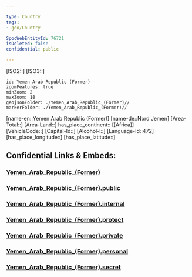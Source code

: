 ```yaml
---

type: Country
tags:
- geo/Country

SpocWebEntityId: 76721
isDeleted: false
confidential: public

---
```

[ISO2::]
[ISO3::]
```leaflet
id: Yemen Arab Republic (Former)
zoomFeatures: true 
minZoom: 2 
maxZoom: 18
geojsonFolder: ./Yemen_Arab_Republic_(Former)//
markerFolder: ./Yemen_Arab_Republic_(Former)//
```

[name-en::Yemen Arab Republic (Former)]
[name-de::Nord Jemen]
[Area-Total::]
[Area-Land::]
has_place_continent:: [[Africa]]  
[VehicleCode::]
[Capital-Id::]
[Alcohol-l::]
[Language-Id::472]
[has_place_longitude::]
[has_place_latitude::]


## Confidential Links & Embeds: 

### [Yemen_Arab_Republic_(Former)](/_Standards/Earth/Continent/Asia/Asia~West/Yemen_Arab_Republic_(Former).md) 

### [Yemen_Arab_Republic_(Former).public](/_public/Earth/Continent/Asia/Asia~West/Yemen_Arab_Republic_(Former).public.md) 

### [Yemen_Arab_Republic_(Former).internal](/_internal/Earth/Continent/Asia/Asia~West/Yemen_Arab_Republic_(Former).internal.md) 

### [Yemen_Arab_Republic_(Former).protect](/_protect/Earth/Continent/Asia/Asia~West/Yemen_Arab_Republic_(Former).protect.md) 

### [Yemen_Arab_Republic_(Former).private](/_private/Earth/Continent/Asia/Asia~West/Yemen_Arab_Republic_(Former).private.md) 

### [Yemen_Arab_Republic_(Former).personal](/_personal/Earth/Continent/Asia/Asia~West/Yemen_Arab_Republic_(Former).personal.md) 

### [Yemen_Arab_Republic_(Former).secret](/_secret/Earth/Continent/Asia/Asia~West/Yemen_Arab_Republic_(Former).secret.md)


